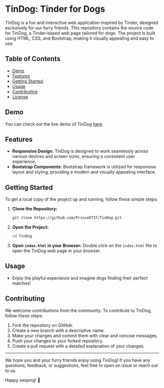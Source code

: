 # TinDog: Tinder for Dogs

TinDog is a fun and interactive web application inspired by Tinder, designed exclusively for our furry friends. This repository contains the source code for TinDog, a Tinder-based web page tailored for dogs. The project is built using HTML, CSS, and Bootstrap, making it visually appealing and easy to use.

## Table of Contents
- [Demo](#demo)
- [Features](#features)
- [Getting Started](#getting-started)
- [Usage](#usage)
- [Contributing](#contributing)
- [License](#license)

## Demo
You can check out the live demo of TinDog [here](#insert-live-demo-link).

## Features
- **Responsive Design:** TinDog is designed to work seamlessly across various devices and screen sizes, ensuring a consistent user experience.
- **Bootstrap Components:** Bootstrap framework is utilized for responsive layout and styling, providing a modern and visually appealing interface.

## Getting Started
To get a local copy of the project up and running, follow these simple steps:

1. **Clone the Repository:**
   ```bash
   git clone https://github.com/Prince8737/TinDog.git
   ```

2. **Open the Project:**
   ```bash
   cd TinDog
   ```

3. **Open `index.html` in your Browser:**
   Double click on the `index.html` file to open the TinDog web page in your browser.

## Usage
- Enjoy the playful experience and imagine dogs finding their perfect matches!

## Contributing
We welcome contributions from the community. To contribute to TinDog, follow these steps:

1. Fork the repository on GitHub.
2. Create a new branch with a descriptive name.
3. Make your changes and commit them with clear and concise messages.
4. Push your changes to your forked repository.
5. Create a pull request with a detailed explanation of your changes.

---

We hope you and your furry friends enjoy using TinDog! If you have any questions, feedback, or suggestions, feel free to open an issue or reach out to us.

Happy swiping! 🐾
